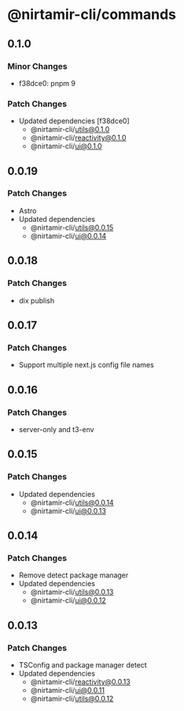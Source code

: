 # @nirtamir-cli/commands

## 0.1.0

### Minor Changes

- f38dce0: pnpm 9

### Patch Changes

- Updated dependencies [f38dce0]
  - @nirtamir-cli/utils@0.1.0
  - @nirtamir-cli/reactivity@0.1.0
  - @nirtamir-cli/ui@0.1.0

## 0.0.19

### Patch Changes

- Astro
- Updated dependencies
  - @nirtamir-cli/utils@0.0.15
  - @nirtamir-cli/ui@0.0.14

## 0.0.18

### Patch Changes

- dix publish

## 0.0.17

### Patch Changes

- Support multiple next.js config file names

## 0.0.16

### Patch Changes

- server-only and t3-env

## 0.0.15

### Patch Changes

- Updated dependencies
  - @nirtamir-cli/utils@0.0.14
  - @nirtamir-cli/ui@0.0.13

## 0.0.14

### Patch Changes

- Remove detect package manager
- Updated dependencies
  - @nirtamir-cli/utils@0.0.13
  - @nirtamir-cli/ui@0.0.12

## 0.0.13

### Patch Changes

- TSConfig and package manager detect
- Updated dependencies
  - @nirtamir-cli/reactivity@0.0.13
  - @nirtamir-cli/ui@0.0.11
  - @nirtamir-cli/utils@0.0.12
